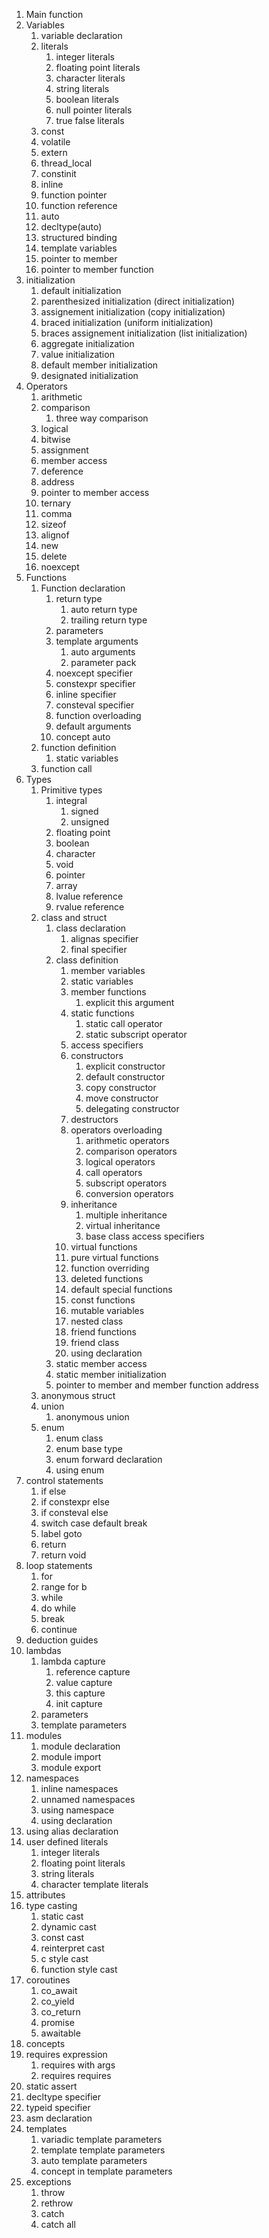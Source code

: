 
1. Main function
1. Variables
	1. variable declaration
	1. literals
		1. integer literals
		1. floating point literals
		1. character literals
		1. string literals
		1. boolean literals
		1. null pointer literals
		1. true false literals
	1. const
	1. volatile
	1. extern
	1. thread_local
	1. constinit
	1. inline
	1. function pointer
	1. function reference
	1. auto
	1. decltype(auto)
	1. structured binding
	1. template variables
	1. pointer to member
	1. pointer to member function
1. initialization
	1. default initialization
	1. parenthesized initialization (direct initialization)
	1. assignement initialization (copy initialization)
	1. braced initialization (uniform initialization) 
	1. braces assignement initialization (list initialization)
	1. aggregate initialization
	1. value initialization
	1. default member initialization
	1. designated initialization
1. Operators
	1. arithmetic 
	1. comparison 
		1. three way comparison
	1. logical 
	1. bitwise 
	1. assignment 
	1. member access 
	1. deference 
	1. address 
	1. pointer to member access
	1. ternary 
	1. comma 
	1. sizeof 
	1. alignof 
	1. new 
	1. delete 
	1. noexcept
1. Functions
	1. Function declaration
		1. return type
			1. auto return type
			1. trailing return type
		1. parameters
		1. template arguments
			1. auto arguments
			1. parameter pack
		1. noexcept specifier
		1. constexpr specifier
		1. inline specifier
		1. consteval specifier
		1. function overloading
		1. default arguments
		1. concept auto
	1. function definition
		1. static variables
	1. function call
1. Types
	1. Primitive types
		1. integral 
			1. signed
			1. unsigned
		1. floating point 
		1. boolean 
		1. character 
		1. void 
		1. pointer 
		1. array 
		1. lvalue reference
		1. rvalue reference
	1. class and struct
		1. class declaration
			1. alignas specifier
			1. final specifier
		1. class definition
			1. member variables
			1. static variables
			1. member functions
				1. explicit this argument
			1. static functions
				1. static call operator
				1. static subscript operator
			1. access specifiers
			1. constructors
				1. explicit constructor
				1. default constructor
				1. copy constructor
				1. move constructor
				1. delegating constructor
			1. destructors
			1. operators overloading
				1. arithmetic operators
				1. comparison operators
				1. logical operators
				1. call operators
				1. subscript operators
				1. conversion operators
			1. inheritance
				1. multiple inheritance
				1. virtual inheritance
				1. base class access specifiers
			1. virtual functions
			1. pure virtual functions
			1. function overriding
			1. deleted functions
			1. default special functions
			1. const functions
			1. mutable variables
			1. nested class 
			1. friend functions
			1. friend class 
			1. using declaration
		1. static member access
		1. static member initialization
		1. pointer to member and member function address
	1. anonymous struct 
	1. union
		1. anonymous union
	1. enum
		1. enum class
		1. enum base type
		1. enum forward declaration
		1. using enum
1. control statements
	1. if else
	1. if constexpr else
	1. if consteval else
	1. switch case default break
	1. label goto
	1. return
	1. return void
1. loop statements
	1. for
	1. range for b
	1. while
	1. do while
	1. break
	1. continue
1. deduction guides
1. lambdas
	1. lambda capture
		1. reference capture
		1. value capture
		1. this capture
		1. init capture
	1. parameters
	1. template parameters
1. modules
	1. module declaration
	1. module import
	1. module export
1. namespaces
	1. inline namespaces
	1. unnamed namespaces
	1. using namespace
	1. using declaration
1. using alias declaration
1. user defined literals
	1. integer literals
	1. floating point literals
	1. string literals
	1. character template literals
1. attributes
1. type casting
	1. static cast
	1. dynamic cast
	1. const cast
	1. reinterpret cast
	1. c style cast
	1. function style cast
1. coroutines
	1. co_await
	1. co_yield
	1. co_return
	1. promise
	1. awaitable
1. concepts
1. requires expression
	1. requires with args
	1. requires requires
1. static assert
1. decltype specifier
1. typeid specifier
1. asm declaration
1. templates
	1. variadic template parameters
	1. template template parameters
	1. auto template parameters
	1. concept in template parameters
1. exceptions
	1. throw
	1. rethrow
	1. catch
	1. catch all

